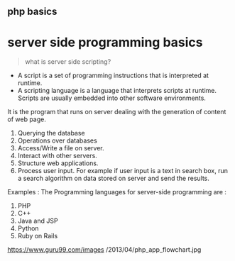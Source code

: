 ## php basics

# server side programming basics

> what is server side scripting?

- A script is a set of programming instructions that is interpreted at runtime.
- A scripting language is a language that interprets scripts at runtime. Scripts are usually embedded into other software environments.

It is the program that runs on server dealing with the generation of content of web page.
1) Querying the database
2) Operations over databases
3) Access/Write a file on server.
4) Interact with other servers.
5) Structure web applications.
6) Process user input. For example if user input is a text in search box, run a search algorithm on data stored on server and send the results.

Examples :
The Programming languages for server-side programming are :
1) PHP
2) C++
3) Java and JSP
4) Python
5) Ruby on Rails

https://www.guru99.com/images
/2013/04/php_app_flowchart.jpg






